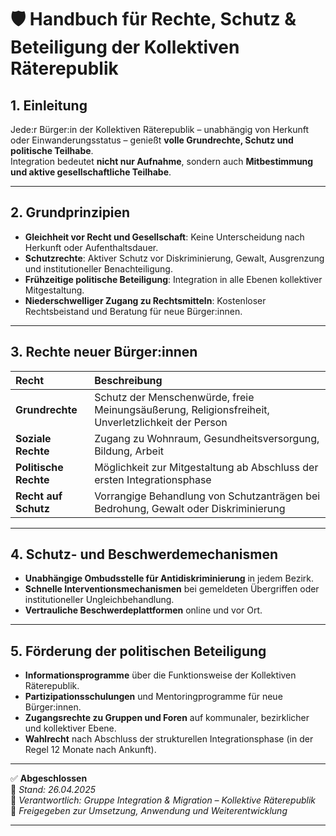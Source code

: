 # 🛡️ Handbuch für Rechte, Schutz & Beteiligung der Kollektiven Räterepublik

## 1. Einleitung

Jede:r Bürger:in der Kollektiven Räterepublik – unabhängig von Herkunft oder Einwanderungsstatus – genießt **volle Grundrechte, Schutz und politische Teilhabe**.  
Integration bedeutet **nicht nur Aufnahme**, sondern auch **Mitbestimmung und aktive gesellschaftliche Teilhabe**.

---

## 2. Grundprinzipien

- **Gleichheit vor Recht und Gesellschaft**: Keine Unterscheidung nach Herkunft oder Aufenthaltsdauer.
- **Schutzrechte**: Aktiver Schutz vor Diskriminierung, Gewalt, Ausgrenzung und institutioneller Benachteiligung.
- **Frühzeitige politische Beteiligung**: Integration in alle Ebenen kollektiver Mitgestaltung.
- **Niederschwelliger Zugang zu Rechtsmitteln**: Kostenloser Rechtsbeistand und Beratung für neue Bürger:innen.

---

## 3. Rechte neuer Bürger:innen

| Recht | Beschreibung |
|:---|:---|
| **Grundrechte** | Schutz der Menschenwürde, freie Meinungsäußerung, Religionsfreiheit, Unverletzlichkeit der Person |
| **Soziale Rechte** | Zugang zu Wohnraum, Gesundheitsversorgung, Bildung, Arbeit |
| **Politische Rechte** | Möglichkeit zur Mitgestaltung ab Abschluss der ersten Integrationsphase |
| **Recht auf Schutz** | Vorrangige Behandlung von Schutzanträgen bei Bedrohung, Gewalt oder Diskriminierung |

---

## 4. Schutz- und Beschwerdemechanismen

- **Unabhängige Ombudsstelle für Antidiskriminierung** in jedem Bezirk.
- **Schnelle Interventionsmechanismen** bei gemeldeten Übergriffen oder institutioneller Ungleichbehandlung.
- **Vertrauliche Beschwerdeplattformen** online und vor Ort.

---

## 5. Förderung der politischen Beteiligung

- **Informationsprogramme** über die Funktionsweise der Kollektiven Räterepublik.
- **Partizipationsschulungen** und Mentoringprogramme für neue Bürger:innen.
- **Zugangsrechte zu Gruppen und Foren** auf kommunaler, bezirklicher und kollektiver Ebene.
- **Wahlrecht** nach Abschluss der strukturellen Integrationsphase (in der Regel 12 Monate nach Ankunft).

---

✅ **Abgeschlossen**  
📅 *Stand: 26.04.2025*  
🏩 *Verantwortlich: Gruppe Integration & Migration – Kollektive Räterepublik*  
🔐 *Freigegeben zur Umsetzung, Anwendung und Weiterentwicklung*

---

